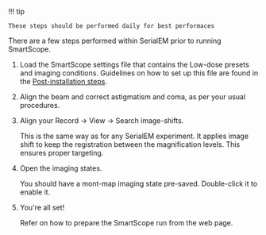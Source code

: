 !!! tip

    These steps should be performed daily for best performaces

There are a few steps performed within SerialEM prior to running SmartScope.

1. Load the SmartScope settings file that contains the Low-dose presets and imaging conditions. Guidelines on how to set up this file are found in the [Post-installation steps](/post-install/serialem/low_dose/).

2. Align the beam and correct astigmatism and coma, as per your usual procedures.

3. Align your Record -> View -> Search image-shifts.
    
    This is the same way as for any SerialEM experiment. It applies image shift to keep the registration between the magnification levels. This ensures proper targeting.

4. Open the imaging states.

    You should have a mont-map imaging state pre-saved. Double-click it to enable it.

5. You're all set!

    Refer on how to prepare the SmartScope run from the web page.